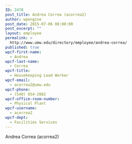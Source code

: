 ```yaml
---
ID: 2470
post_title: Andrea Correa (acorrea2)
author: wpengine
post_date: 2015-07-06 08:00:00
post_excerpt: ""
layout: employee
permalink: >
  http://www.umw.edu/directory/employee/andrea-correa/
published: true
wpcf-first-name:
  - Andrea
wpcf-last-name:
  - Correa
wpcf-title:
  - Housekeeping Lead Worker
wpcf-email:
  - acorrea2@umw.edu
wpcf-phone:
  - (540) 654-2082
wpcf-office-room-number:
  - Physical Plant
wpcf-username:
  - acorrea2
wpcf-dept:
  - Facilities Services
---
```

Andrea Correa (acorrea2)